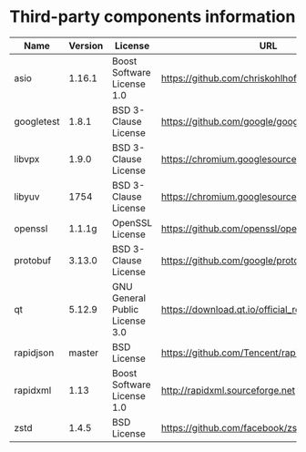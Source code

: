 Third-party components information
==================================

| Name       | Version | License                        | URL                                              |
|------------|---------|--------------------------------|--------------------------------------------------|
| asio       | 1.16.1  | Boost Software License 1.0     | https://github.com/chriskohlhoff/asio/releases   |
| googletest | 1.8.1   | BSD 3-Clause License           | https://github.com/google/googletest/releases    |
| libvpx     | 1.9.0   | BSD 3-Clause License           | https://chromium.googlesource.com/webm/libvpx    |
| libyuv     | 1754    | BSD 3-Clause License           | https://chromium.googlesource.com/libyuv/libyuv  |
| openssl    | 1.1.1g  | OpenSSL License                | https://github.com/openssl/openssl/releases      |
| protobuf   | 3.13.0  | BSD 3-Clause License           | https://github.com/google/protobuf/releases      |
| qt         | 5.12.9  | GNU General Public License 3.0 | https://download.qt.io/official_releases/qt/5.12 |
| rapidjson  | master  | BSD License                    | https://github.com/Tencent/rapidjson/releases    |
| rapidxml   | 1.13    | Boost Software License 1.0     | http://rapidxml.sourceforge.net                  |
| zstd       | 1.4.5   | BSD License                    | https://github.com/facebook/zstd/releases        |

